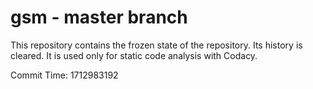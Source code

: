 # gsm - master branch

This repository contains the frozen state of the repository.
Its history is cleared. It is used only for static code
analysis with Codacy.

Commit Time: 1712983192